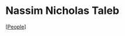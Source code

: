 # Nassim Nicholas Taleb

[[People]]

[//begin]: # "Autogenerated link references for markdown compatibility"
[people]: people "People"
[//end]: # "Autogenerated link references"